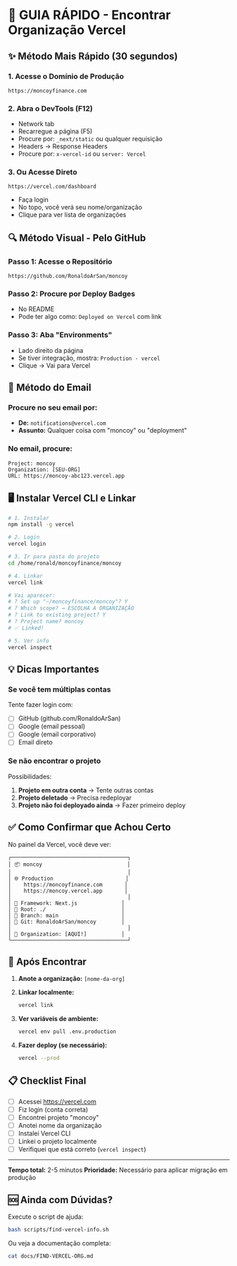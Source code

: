 # 🎯 GUIA RÁPIDO - Encontrar Organização Vercel

## ✨ Método Mais Rápido (30 segundos)

### 1. Acesse o Domínio de Produção
```
https://moncoyfinance.com
```

### 2. Abra o DevTools (F12)
- Network tab
- Recarregue a página (F5)
- Procure por: `_next/static` ou qualquer requisição
- Headers → Response Headers
- Procure por: `x-vercel-id` ou `server: Vercel`

### 3. Ou Acesse Direto
```
https://vercel.com/dashboard
```
- Faça login
- No topo, você verá seu nome/organização
- Clique para ver lista de organizações

## 🔍 Método Visual - Pelo GitHub

### Passo 1: Acesse o Repositório
```
https://github.com/RonaldoArSan/moncoy
```

### Passo 2: Procure por Deploy Badges
- No README
- Pode ter algo como: `Deployed on Vercel` com link

### Passo 3: Aba "Environments"
- Lado direito da página
- Se tiver integração, mostra: `Production - vercel`
- Clique → Vai para Vercel

## 📧 Método do Email

### Procure no seu email por:
- **De:** `notifications@vercel.com`
- **Assunto:** Qualquer coisa com "moncoy" ou "deployment"

### No email, procure:
```
Project: moncoy
Organization: [SEU-ORG]
URL: https://moncoy-abc123.vercel.app
```

## 🖥️ Instalar Vercel CLI e Linkar

```bash
# 1. Instalar
npm install -g vercel

# 2. Login
vercel login

# 3. Ir para pasta do projeto
cd /home/ronald/moncoyfinance/moncoy

# 4. Linkar
vercel link

# Vai aparecer:
# ? Set up "~/moncoyfinance/moncoy"? Y
# ? Which scope? → ESCOLHA A ORGANIZAÇÃO
# ? Link to existing project? Y
# ? Project name? moncoy
# ✅ Linked!

# 5. Ver info
vercel inspect
```

## 💡 Dicas Importantes

### Se você tem múltiplas contas
Tente fazer login com:
- [ ] GitHub (github.com/RonaldoArSan)
- [ ] Google (email pessoal)
- [ ] Google (email corporativo)
- [ ] Email direto

### Se não encontrar o projeto
Possibilidades:
1. **Projeto em outra conta** → Tente outras contas
2. **Projeto deletado** → Precisa redeployar
3. **Projeto não foi deployado ainda** → Fazer primeiro deploy

## ✅ Como Confirmar que Achou Certo

No painel da Vercel, você deve ver:

```
┌─────────────────────────────────────┐
│ 📦 moncoy                           │
│                                     │
│ 🌐 Production                       │
│    https://moncoyfinance.com       │
│    https://moncoy.vercel.app       │
│                                     │
│ 🔧 Framework: Next.js              │
│ 📁 Root: ./                        │
│ 🌿 Branch: main                    │
│ 📍 Git: RonaldoArSan/moncoy        │
│                                     │
│ 🏢 Organization: [AQUI!]           │
└─────────────────────────────────────┘
```

## 🚀 Após Encontrar

1. **Anote a organização:** `[nome-da-org]`

2. **Linkar localmente:**
   ```bash
   vercel link
   ```

3. **Ver variáveis de ambiente:**
   ```bash
   vercel env pull .env.production
   ```

4. **Fazer deploy (se necessário):**
   ```bash
   vercel --prod
   ```

## 📋 Checklist Final

- [ ] Acessei https://vercel.com
- [ ] Fiz login (conta correta)
- [ ] Encontrei projeto "moncoy"
- [ ] Anotei nome da organização
- [ ] Instalei Vercel CLI
- [ ] Linkei o projeto localmente
- [ ] Verifiquei que está correto (`vercel inspect`)

---

**Tempo total:** 2-5 minutos
**Prioridade:** Necessário para aplicar migração em produção

## 🆘 Ainda com Dúvidas?

Execute o script de ajuda:
```bash
bash scripts/find-vercel-info.sh
```

Ou veja a documentação completa:
```bash
cat docs/FIND-VERCEL-ORG.md
```
